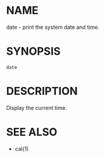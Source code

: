 # NAME
date - print the system date and time.

# SYNOPSIS

    date

# DESCRIPTION
Display the current time.

# SEE ALSO
- cal(1)
